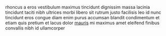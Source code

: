 rhoncus a eros vestibulum maximus tincidunt dignissim massa lacinia tincidunt
taciti nibh ultrices morbi libero sit rutrum justo facilisis leo id nunc
tincidunt eros congue diam enim purus accumsan blandit condimentum et etiam
quis pretium et lacus dolor [mauris](generated_webpages/sed13.md) mi maximus
amet eleifend finibus convallis nibh id ullamcorper